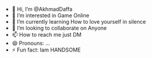 - 👋 Hi, I’m @AkhmadDaffa
- 👀 I’m interested in Game Online
- 🌱 I’m currently learning How to love yourself in silence
- 💞️ I’m looking to collaborate on Anyone
- 📫 How to reach me just DM
- 😄 Pronouns: ...
- ⚡ Fun fact: Iam HANDSOME

<!---
AkhmadDaffa/AkhmadDaffa is a ✨ special ✨ repository because its `README.md` (this file) appears on your GitHub profile.
You can click the Preview link to take a look at your changes.
--->
